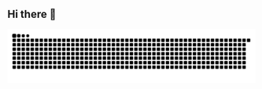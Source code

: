 ## Hi there 👋

![snake that eats activity dots in order from darkest to brightest](https://raw.githubusercontent.com/ROBGUI09/ROBGUI09/snake/github-contribution-grid-snake-dark.svg)

<!--
**ROBGUI09/ROBGUI09** is a ✨ _special_ ✨ repository because its `README.md` (this file) appears on your GitHub profile.

Here are some ideas to get you started:

- 🔭 I’m currently working on ...
- 🌱 I’m currently learning ...
- 👯 I’m looking to collaborate on ...
- 🤔 I’m looking for help with ...
- 💬 Ask me about ...
- 📫 How to reach me: ...
- 😄 Pronouns: ...
- ⚡ Fun fact: ...
-->
